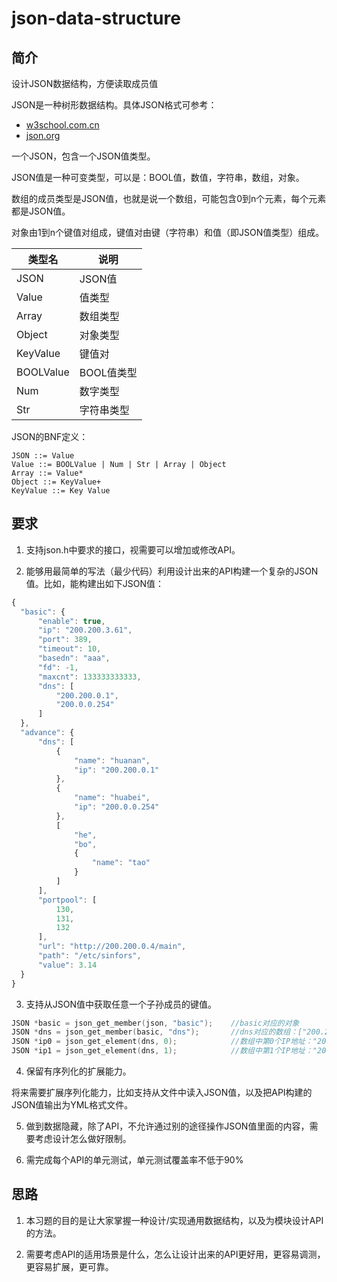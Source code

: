# json-data-structure

## 简介

设计JSON数据结构，方便读取成员值

JSON是一种树形数据结构。具体JSON格式可参考：

* [w3school.com.cn](http://www.w3school.com.cn/json/json_syntax.asp)
* [json.org](http://www.json.org/json-zh.html)

一个JSON，包含一个JSON值类型。

JSON值是一种可变类型，可以是：BOOL值，数值，字符串，数组，对象。

数组的成员类型是JSON值，也就是说一个数组，可能包含0到n个元素，每个元素都是JSON值。

对象由1到n个键值对组成，键值对由键（字符串）和值（即JSON值类型）组成。

| 类型名  | 说明 |
|--------|-------|
| JSON | JSON值 |
| Value | 值类型 |
| Array | 数组类型 |
| Object | 对象类型 |
| KeyValue | 键值对 |
| BOOLValue  | BOOL值类型 |
| Num | 数字类型 |
| Str | 字符串类型 |

JSON的BNF定义：

```
JSON ::= Value 
Value ::= BOOLValue | Num | Str | Array | Object 
Array ::= Value* 
Object ::= KeyValue+ 
KeyValue ::= Key Value
```

## 要求

1. 支持json.h中要求的接口，视需要可以增加或修改API。

2. 能够用最简单的写法（最少代码）利用设计出来的API构建一个复杂的JSON值。比如，能构建出如下JSON值：

  ```javascript
{
    "basic": {
        "enable": true,
        "ip": "200.200.3.61",
        "port": 389,
        "timeout": 10,
        "basedn": "aaa",
        "fd": -1,
        "maxcnt": 133333333333,
        "dns": [
            "200.200.0.1",
            "200.0.0.254"
        ]
    },
    "advance": {
        "dns": [
            {
                "name": "huanan",
                "ip": "200.200.0.1"
            },
            {
                "name": "huabei",
                "ip": "200.0.0.254"
            },
            [
                "he",
                "bo",
                {
                    "name": "tao"
                }
            ]
        ],
        "portpool": [
            130,
            131,
            132
        ],
        "url": "http://200.200.0.4/main",
        "path": "/etc/sinfors",
        "value": 3.14
    }
}
  ```

3. 支持从JSON值中获取任意一个子孙成员的键值。

  ```cpp
JSON *basic = json_get_member(json, "basic");    //basic对应的对象
JSON *dns = json_get_member(basic, "dns");       //dns对应的数组：["200.200.0.1", "200.0.0.254"]
JSON *ip0 = json_get_element(dns, 0);            //数组中第0个IP地址："200.200.0.1"
JSON *ip1 = json_get_element(dns, 1);            //数组中第1个IP地址："200.0.0.254"
  ```

4. 保留有序列化的扩展能力。

  将来需要扩展序列化能力，比如支持从文件中读入JSON值，以及把API构建的JSON值输出为YML格式文件。

5. 做到数据隐藏，除了API，不允许通过别的途径操作JSON值里面的内容，需要考虑设计怎么做好限制。

6. 需完成每个API的单元测试，单元测试覆盖率不低于90%

## 思路

1. 本习题的目的是让大家掌握一种设计/实现通用数据结构，以及为模块设计API的方法。

2. 需要考虑API的适用场景是什么，怎么让设计出来的API更好用，更容易调测，更容易扩展，更可靠。





